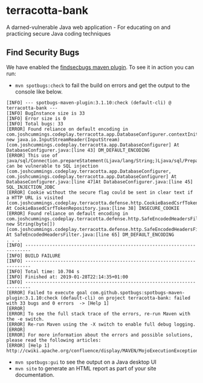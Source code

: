 # terracotta-bank
A darned-vulnerable Java web application - For educating on and practicing secure Java coding techniques

## Find Security Bugs

We have enabled the [findsecbugs maven plugin](https://spotbugs.readthedocs.io/en/stable/maven.html).
To see it in action you can run:

* `mvn spotbugs:check` to fail the build on errors and get the output to the console like below.

```
[INFO] --- spotbugs-maven-plugin:3.1.10:check (default-cli) @ terracotta-bank ---
[INFO] BugInstance size is 33
[INFO] Error size is 0
[INFO] Total bugs: 33
[ERROR] Found reliance on default encoding in com.joshcummings.codeplay.terracotta.app.DatabaseConfigurer.contextInitialized(ServletContextEvent): new java.io.InputStreamReader(InputStream) [com.joshcummings.codeplay.terracotta.app.DatabaseConfigurer] At DatabaseConfigurer.java:[line 43] DM_DEFAULT_ENCODING
[ERROR] This use of java/sql/Connection.prepareStatement(Ljava/lang/String;)Ljava/sql/PreparedStatement; can be vulnerable to SQL injection [com.joshcummings.codeplay.terracotta.app.DatabaseConfigurer, com.joshcummings.codeplay.terracotta.app.DatabaseConfigurer] At DatabaseConfigurer.java:[line 47]At DatabaseConfigurer.java:[line 45] SQL_INJECTION_JDBC
[ERROR] Cookie without the secure flag could be sent in clear text if a HTTP URL is visited [com.joshcummings.codeplay.terracotta.defense.http.CookieBasedCsrfTokenRepository] At CookieBasedCsrfTokenRepository.java:[line 38] INSECURE_COOKIE
[ERROR] Found reliance on default encoding in com.joshcummings.codeplay.terracotta.defense.http.SafeEncodedHeadersFilter$SafeEncodedHeadersHttpServletResponseWrapper.prepareHeaderValue(String): new String(byte[]) [com.joshcummings.codeplay.terracotta.defense.http.SafeEncodedHeadersFilter$SafeEncodedHeadersHttpServletResponseWrapper] At SafeEncodedHeadersFilter.java:[line 65] DM_DEFAULT_ENCODING
. . .
[INFO] ------------------------------------------------------------------------
[INFO] BUILD FAILURE
[INFO] ------------------------------------------------------------------------
[INFO] Total time: 10.704 s
[INFO] Finished at: 2019-01-28T22:14:35+01:00
[INFO] ------------------------------------------------------------------------
[ERROR] Failed to execute goal com.github.spotbugs:spotbugs-maven-plugin:3.1.10:check (default-cli) on project terracotta-bank: failed with 33 bugs and 0 errors  -> [Help 1]
[ERROR]
[ERROR] To see the full stack trace of the errors, re-run Maven with the -e switch.
[ERROR] Re-run Maven using the -X switch to enable full debug logging.
[ERROR]
[ERROR] For more information about the errors and possible solutions, please read the following articles:
[ERROR] [Help 1] http://cwiki.apache.org/confluence/display/MAVEN/MojoExecutionException
```

* `mvn spotbugs:gui` to see the output on a Java desktop UI
* `mvn site` to generate an HTML report as part of your site documentation.

